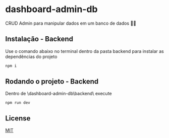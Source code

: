# dashboard-admin-db

CRUD Admin para manipular dados em um banco de dados 🧑‍💻

## Instalação - Backend

Use o comando abaixo no terminal dentro da pasta backend para instalar as dependências do projeto

```bash
npm i
```

## Rodando o projeto - Backend
Dentro de \dashboard-admin-db\backend\ execute
```
npm run dev 
```



## License

[MIT](https://choosealicense.com/licenses/mit/)
